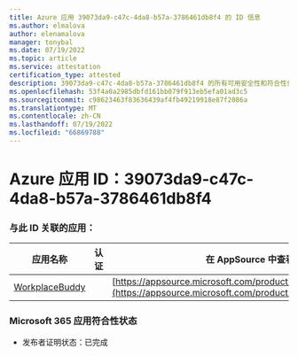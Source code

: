 ```yaml
---
title: Azure 应用 39073da9-c47c-4da8-b57a-3786461db8f4 的 ID 信息
ms.author: elmalova
author: elenamalova
manager: tonybal
ms.date: 07/19/2022
ms.topic: article
ms.service: attestation
certification_type: attested
description: 39073da9-c47c-4da8-b57a-3786461db8f4 的所有可用安全性和符合性信息信息。
ms.openlocfilehash: 53f4a0a2985dbfd161bb079f913eb5efa01ad3c5
ms.sourcegitcommit: c98623463f83636439af4fb49219918e87f2086a
ms.translationtype: MT
ms.contentlocale: zh-CN
ms.lasthandoff: 07/19/2022
ms.locfileid: "66869788"
---
```

# <a name="azure-app-id-39073da9-c47c-4da8-b57a-3786461db8f4"></a>Azure 应用 ID：39073da9-c47c-4da8-b57a-3786461db8f4


### <a name="apps-associated-with-this-id"></a>与此 ID 关联的应用：
| **应用名称** | **认证** | **在 AppSource 中查看** |
|--------------|---------------|-----------------------|
| [WorkplaceBuddy](../forward/WA200001238.md) |  | [https://appsource.microsoft.com/product/office/WA200001238](https://appsource.microsoft.com/product/office/WA200001238) |

### <a name="microsoft-365-app-compliance-status"></a>Microsoft 365 应用符合性状态
- 发布者证明状态：已完成
